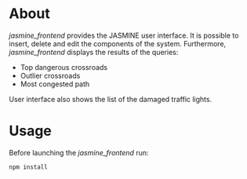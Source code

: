 # About
*jasmine_frontend* provides the JASMINE user interface. It is possible to insert, delete and edit the components of the system. Furthermore, *jasmine_frontend* displays the results of the queries:

 - Top dangerous crossroads
 - Outlier crossroads
 - Most congested path

User interface also shows the list of the damaged traffic lights.

# Usage
Before launching the *jasmine_frontend* run:

    npm install
